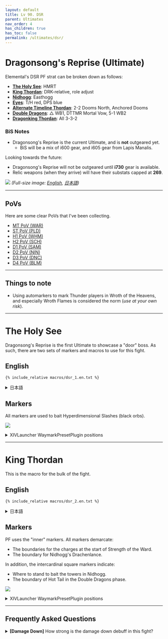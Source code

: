 ```yaml
---
layout: default
title: Lv 90. DSR
parent: Ultimates
nav_order: 4
has_children: true
has_toc: false
permalink: /ultimates/dsr/
---
```


# Dragonsong's Reprise (Ultimate)

Elemental's DSR PF strat can be broken down as follows:

- [**The Holy See**](01_the_holy_see.en.md): HMRT
- [**King Thordan**](02_thordan.en.md): DRK-relative, role adjust
- [**Nidhogg**](03_nidhogg.en.md): Easthogg
- [**Eyes**](04_eyes.en.md): T/H red, DPS blue
- [**Alternate Timeline Thordan**](05_alternate_thordan.en.md):
  2-2 Dooms North, Anchored Dooms
- [**Double Dragons**](06_double_dragons.en.md): △ WB1, DTTMR
  Mortal Vow, 5-1 WB2
- [**Dragonking Thordan**](07_dragonking_thordan.en.md): All 3-3-2

### BiS Notes

- Dragonsong's Reprise is the current Ultimate, and is **not** outgeared yet.
  - BiS will be a mix of i600 gear, and i605 gear from Lapis Manalis.

Looking towards the future:

- Dragonsong's Reprise will not be outgeared until **i730** gear is available.
- Relic weapons (when they arrive) will have their substats capped at **269**.

![]({{site.baseurl}}/assets/images/ultimates/dsr/dsr_cheatsheet.jpg)
*(Full-size image: [English]({{site.baseurl}}/assets/images/ultimates/dsr/dsr_cheatsheet.jpg), [日本語]({{site.baseurl}}/assets/images/ultimates/dsr/dsr_cheatsheet_jp.jpg))*

---

## PoVs

Here are some clear PoVs that I've been collecting.

- [MT PoV (WAR)](https://youtube.com/live/MiZe7qd7cws)
- [ST PoV (PLD)](https://youtube.com/live/7iFsy8xbeSc)
- [H1 PoV (WHM)](https://youtube.com/live/UJEpzF2nJo8)
- [H2 PoV (SCH)](https://youtube.com/live/no32eDv_lnQ)
- [D1 PoV (SAM)](https://youtube.com/live/2TOyLsYQlJo)
- [D2 PoV (NIN)](https://youtube.com/live/XOgCkE9Jdts)
- [D3 PoV (DNC)](https://youtube.com/live/mGSpsIZXRpc)
- [D4 PoV (BLM)](https://youtube.com/live/zVVuQysS9po)

---

## Things to note

- Using automarkers to mark Thunder players in Wroth of the Heavens, and
  especially Wroth Flames is considered the norm (*use at your own risk*).

---

# The Holy See

Dragonsong's Reprise is the first Ultimate to showcase a "door" boss. As such,
there are two sets of markers and macros to use for this fight.

## English

```
{% include_relative macros/dsr_1.en.txt %}
```

<details markdown=block>
<summary>日本語</summary>

```
{% include_relative macros/dsr_1.jp.txt %}
```

</details>

## Markers

All markers are used to bait Hyperdimensional Slashes (black orbs).

![]({{site.baseurl}}/assets/images/ultimates/dsr/markers_1.jpg)
<details markdown=block>
<summary>XIVLauncher WaymarkPresetPlugin positions</summary>

```json
{
  "Name":"DSR P1 - The Holy See",
  "MapID":788,
  "A":{"X":95.0,"Y":0.0,"Z":91.5,"ID":1,"Active":true},
  "B":{"X":108.5,"Y":0.0,"Z":95.0,"ID":2,"Active":true},
  "C":{"X":105.0,"Y":0.0,"Z":108.5,"ID":5,"Active":true},
  "D":{"X":91.5,"Y":0.0,"Z":105.0,"ID":6,"Active":true},
  "One":{"X":105.0,"Y":0.0,"Z":91.5,"ID":3,"Active":true},
  "Two":{"X":108.5,"Y":0.0,"Z":105.0,"ID":4,"Active":true},
  "Three":{"X":95.0,"Y":0.0,"Z":108.5,"ID":7,"Active":true},
  "Four":{"X":91.5,"Y":0.0,"Z":95.0,"ID":0,"Active":true}
}
```

</details>

---

# King Thordan

This is the macro for the bulk of the fight.

## English

```
{% include_relative macros/dsr_2.en.txt %}
```

<details markdown=block>
<summary>日本語</summary>

```
{% include_relative macros/dsr_2.jp.txt %}
```

</details>

## Markers

PF uses the "inner" markers. All markers demarcate:

- The boundaries for the charges at the start of Strength of the Ward.
- The boundary for Nidhogg's Drachenlance.

In addition, the intercardinal square markers indicate:

- Where to stand to bait the towers in Nidhogg.
- The boundary of Hot Tail in the Double Dragons phase.

![]({{site.baseurl}}/assets/images/ultimates/dsr/markers_2.jpg)
<details markdown=block>
<summary>XIVLauncher WaymarkPresetPlugin positions</summary>

```json
{
  "Name":"Dragonsong's Reprise",
  "MapID":788,
  "A":{"X":100.0,"Y":0.0,"Z":87.0,"ID":0,"Active":true},
  "B":{"X":113.0,"Y":0.0,"Z":100.0,"ID":1,"Active":true},
  "C":{"X":100.0,"Y":0.0,"Z":113.0,"ID":2,"Active":true},
  "D":{"X":87.0,"Y":0.0,"Z":100.0,"ID":3,"Active":true},
  "One":{"X":109.192,"Y":0.0,"Z":90.807,"ID":4,"Active":true},
  "Two":{"X":109.192,"Y":0.0,"Z":109.192,"ID":5,"Active":true},
  "Three":{"X":90.807,"Y":0.0,"Z":109.192,"ID":6,"Active":true},
  "Four":{"X":90.807,"Y":0.0,"Z":90.807,"ID":7,"Active":true}
}
```

</details>

---

## Frequently Asked Questions

<details markdown=block>
<summary><b>[Damage Down]</b> How strong is the damage down debuff in this
fight?</summary>
<table>
  <tr><td><p>The Damage Down debuff in this phase lowers a player's damage by
  <b>50%</b>.</p></td></tr>
</table>
</details>
